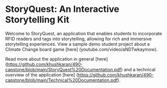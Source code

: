 # StoryQuest: An Interactive Storytelling Kit
Welcome to StoryQuest, an application that enables students to incorporate RFID readers and tags into storytelling, allowing for rich and immersive storytelling experiences. View a sample demo student project about a Climate Change board game [here] (youtube.com/video/aNDTwkaymow).

Read more about the application in general [here] (https://github.com/khushkaran/490-capstone/blob/main/StoryQuest%20Documentation.pdf) and a technical overview of the application [here] (https://github.com/khushkaran/490-capstone/blob/main/Technical%20Documentation.pdf).

